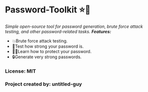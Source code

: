 # Password-Toolkit ⭐🔐
*Simple open-source tool for password generation, brute force attack testing, and other password-related tasks.*
***Features:***
- 💥Brute force attack testing.
- 🧪Test how strong your password is.
- 👩‍🏫Learn how to protect your password.
- 🔒Generate very strong passwords.
### License: MIT
### Project created by: untitled-guy
